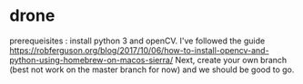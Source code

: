 # drone

prerequeisites : install python 3 and openCV.
I've followed the guide https://robferguson.org/blog/2017/10/06/how-to-install-opencv-and-python-using-homebrew-on-macos-sierra/
Next, create your own branch (best not work on the master branch for now) and we should be good to go. 
